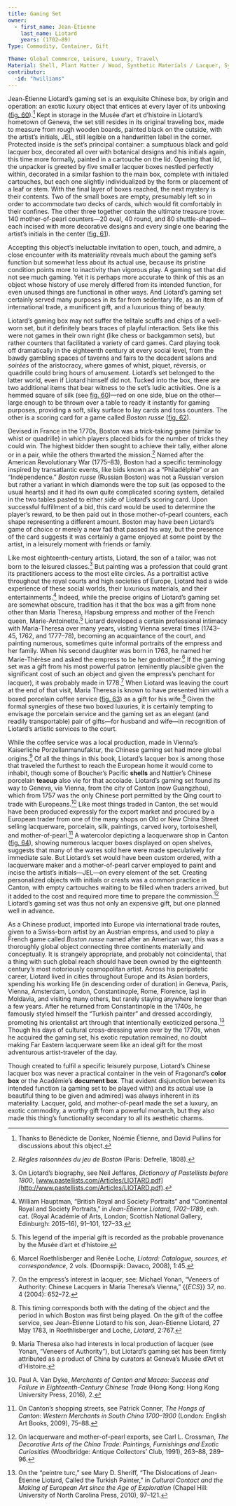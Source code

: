 ```yaml
---
title: Gaming Set
owner:
  - first_name: Jean-Étienne
    last_name: Liotard
    years: (1702–89)
Type: Commodity, Container, Gift

Theme: Global Commerce, Leisure, Luxury, Travel\
Material: Shell, Plant Matter / Wood, Synthetic Materials / Lacquer, Synthetic Materials / Paper Textile / Silk\
contributor:
  -id: "hwilliams"
---
```


Jean-Étienne Liotard’s gaming set is an exquisite Chinese box, by origin and operation: an exotic luxury object that entices at every layer of its unboxing ([fig. 60](#fig.-60)).[^1] Kept in storage in the Musée d’art et d’histoire in Liotard’s hometown of Geneva, the set still resides in its original traveling box, made to measure from rough wooden boards, painted black on the outside, with the artist’s initials, JEL, still legible on a handwritten label in the corner. Protected inside is the set’s principal container: a sumptuous black and gold lacquer box, decorated all over with botanical designs and his initials again, this time more formally, painted in a cartouche on the lid. Opening that lid, the unpacker is greeted by five smaller lacquer boxes nestled perfectly within, decorated in a similar fashion to the main box, complete with initialed cartouches, but each one slightly individualized by the form or placement of a leaf or stem. With the final layer of boxes reached, the next mystery is their contents. Two of the small boxes are empty, presumably left so in order to accommodate two decks of cards, which would fit comfortably in their confines. The other three together contain the ultimate treasure trove: 140 mother-of-pearl counters—20 oval, 40 round, and 80 shuttle-shaped—each incised with more decorative designs and every single one bearing the artist’s initials in the center ([fig. 61](#fig.-61)).

Accepting this object’s ineluctable invitation to open, touch, and admire, a close encounter with its materiality reveals much about the gaming set’s function but somewhat less about its actual use, because its pristine condition points more to inactivity than vigorous play. A gaming set that did not see much gaming. Yet it is perhaps more accurate to think of this as an object whose history of use merely differed from its intended function, for even unused things are functional in other ways. And Liotard’s gaming set certainly served many purposes in its far from sedentary life, as an item of international trade, a munificent gift, and a luxurious thing of beauty.

Liotard’s gaming box may not suffer the telltale scuffs and chips of a well-worn set, but it definitely bears traces of playful interaction. Sets like this were not games in their own right (like chess or backgammon sets), but rather counters that facilitated a variety of card games. Card playing took off dramatically in the eighteenth century at every social level, from the bawdy gambling spaces of taverns and fairs to the decadent salons and *soirées* of the aristocracy, where games of whist, piquet, réversis, or quadrille could bring hours of amusement. Liotard’s set belonged to the latter world, even if Liotard himself did not. Tucked into the box, there are two additional items that bear witness to the set’s ludic activities. One is a hemmed square of silk (see [fig. 60](#fig.-60))—red on one side, blue on the other—large enough to be thrown over a table to ready it instantly for gaming purposes, providing a soft, silky surface to lay cards and toss counters. The other is a scoring card for a game called *Boston russe* ([fig. 62](#fig.-62)).

Devised in France in the 1770s, Boston was a trick-taking game (similar to whist or quadrille) in which players placed bids for the number of tricks they could win. The highest bidder then sought to achieve their tally, either alone or in a pair, while the others thwarted the mission.[^2] Named after the American Revolutionary War (1775–83), Boston had a specific terminology inspired by transatlantic events, like bids known as a “Philadélphie” or an “Indépendence.” *Boston russe* (Russian Boston) was not a Russian version but rather a variant in which diamonds were the top suit (as opposed to the usual hearts) and it had its own quite complicated scoring system, detailed in the two tables pasted to either side of Liotard’s scoring card. Upon successful fulfillment of a bid, this card would be used to determine the player’s reward, to be then paid out in those mother-of-pearl counters, each shape representing a different amount. Boston may have been Liotard’s game of choice or merely a new fad that passed his way, but the presence of the card suggests it was certainly a game enjoyed at some point by the artist, in a leisurely moment with friends or family.

Like most eighteenth-century artists, Liotard, the son of a tailor, was not born to the leisured classes.[^3] But painting was a profession that could grant its practitioners access to the most elite circles. As a portraitist active throughout the royal courts and high societies of Europe, Liotard had a wide experience of these social worlds, their luxurious materials, and their entertainments.[^4] Indeed, while the precise origins of Liotard’s gaming set are somewhat obscure, tradition has it that the box was a gift from none other than Maria Theresa, Hapsburg empress and mother of the French queen, Marie-Antoinette.[^5] Liotard developed a certain professional intimacy with Maria-Theresa over many years, visiting Vienna several times (1743–45, 1762, and 1777–78), becoming an acquaintance of the court, and painting numerous, sometimes quite informal portraits of the empress and her family. When his second daughter was born in 1763, he named her Marie-Thérèse and asked the empress to be her godmother.[^6] If the gaming set was a gift from his most powerful patron (eminently plausible given the significant cost of such an object and given the empress’s penchant for lacquer), it was probably made in 1778.[^7] When Liotard was leaving the court at the end of that visit, Maria Theresa is known to have presented him with a boxed porcelain coffee service ([fig. 63](#fig.-63)) as a gift for his wife.[^8] Given the formal synergies of these two boxed luxuries, it is certainly tempting to envisage the porcelain service and the gaming set as an elegant (and readily transportable) pair of gifts—for husband and wife—in recognition of Liotard’s artistic services to the court.

While the coffee service was a local production, made in Vienna’s Kaiserliche Porzellanmanufaktur, the Chinese gaming set had more global origins.[^9] Of all the things in this book, Liotard’s lacquer box is among those that traveled the furthest to reach the European home it would come to inhabit, though some of Boucher’s Pacific **shells** and Nattier’s Chinese porcelain **teacup** also vie for that accolade. Liotard’s gaming set found its way to Geneva, via Vienna, from the city of Canton (now Guangzhou), which from 1757 was the only Chinese port permitted by the Qing court to trade with Europeans.[^10] Like most things traded in Canton, the set would have been produced expressly for the export market and procured by a European trader from one of the many shops on Old or New China Street selling lacquerware, porcelain, silk, paintings, carved ivory, tortoiseshell, and mother-of-pearl.[^11] A watercolor depicting a lacquerware shop in Canton ([fig. 64](#fig.-64)), showing numerous lacquer boxes displayed on open shelves, suggests that many of the wares sold here were made speculatively for immediate sale. But Liotard’s set would have been custom ordered, with a lacquerware maker and a mother-of-pearl carver employed to paint and incise the artist’s initials—JEL—on every element of the set. Creating personalized objects with initials or crests was a common practice in Canton, with empty cartouches waiting to be filled when traders arrived, but it added to the cost and required more time to prepare the commission.[^12] Liotard’s gaming set was thus not only an expensive gift, but one planned well in advance.

As a Chinese product, imported into Europe via international trade routes, given to a Swiss-born artist by an Austrian empress, and used to play a French game called *Boston russe* named after an American war, this was a thoroughly global object connecting three continents materially and conceptually. It is strangely appropriate, and probably not coincidental, that a thing with such global reach should have been owned by the eighteenth century’s most notoriously cosmopolitan artist. Across his peripatetic career, Liotard lived in cities throughout Europe and its Asian borders, spending his working life (in descending order of duration) in Geneva, Paris, Vienna, Amsterdam, London, Constantinople, Rome, Florence, Iași in Moldavia, and visiting many others, but rarely staying anywhere longer than a few years. After he returned from Constantinople in the 1740s, he famously styled himself the “Turkish painter” and dressed accordingly, promoting his orientalist art through that intentionally exoticized persona.[^13] Though his days of cultural cross-dressing were over by the 1770s, when he acquired the gaming set, his exotic reputation remained, no doubt making Far Eastern lacquerware seem like an ideal gift for the most adventurous artist-traveler of the day.

Though created to fulfil a specific leisurely purpose, Liotard’s Chinese lacquer box was never a practical container in the vein of Fragonard’s **color box** or the Académie’s **document box**. That evident disjunction between its intended function (a gaming set to be played with) and its actual use (a beautiful thing to be given and admired) was always inherent in its materiality. Lacquer, gold, and mother-of-pearl made the set a luxury, an exotic commodity, a worthy gift from a powerful monarch, but they also made this thing’s functionality secondary to all its aesthetic charms.

[^1]: Thanks to Bénédicte de Donker, Noémie Étienne, and David Pullins for discussions about this object.

[^2]: *Règles raisonnées du jeu de Boston* (Paris: Defrelle, 1808).

[^3]: On Liotard’s biography, see Neil Jeffares, *Dictionary of Pastellists before 1800*, [www.pastellists.com/Articles/LIOTARD.pdf](http://www.pastellists.com/Articles/LIOTARD.pdf).

[^4]: William Hauptman, “British Royal and Society Portraits” and “Continental Royal and Society Portraits,” in *Jean-Étienne Liotard, 1702–1789*, exh. cat. (Royal Académie of Arts, London; Scottish National Gallery, Edinburgh: 2015–16), 91–101, 127–33.

[^5]: This legend of the imperial gift is recorded as the probable provenance by the Musée d’art et d’histoire.

[^6]: Marcel Roethlisberger and Renée Loche, *Liotard: Catalogue, sources, et correspondence*, 2 vols. (Doornspijk: Davaco, 2008), 1:45.

[^7]: On the empress’s interest in lacquer, see: Michael Yonan, “Veneers of Authority: Chinese Lacquers in Maria Theresa’s Vienna,” {{*ECS*}} 37, no. 4 (2004): 652–72.

[^8]: This timing corresponds both with the dating of the object and the period in which Boston was first being played. On the gift of the coffee service, see Jean-Étienne Liotard to his son, Jean-Étienne Liotard, 27 May 1783, in Roethlisberger and Loche, *Liotard*, 2:767.

[^9]: Maria Theresa also had interests in local production of lacquer (see Yonan, “Veneers of Authority”), but Liotard’s gaming set has been firmly attributed as a product of China by curators at Geneva’s Musée d’Art et d’Histoire.

[^10]: Paul A. Van Dyke, *Merchants of Canton and Macao: Success and Failure in Eighteenth-Century Chinese Trade* (Hong Kong: Hong Kong University Press, 2016), 2.

[^11]: On Canton’s shopping streets, see Patrick Conner, *The Hongs of Canton: Western Merchants in South China 1700–1900* (London: English Art Books, 2009), 75–88.

[^12]: On lacquerware and mother-of-pearl exports, see Carl L. Crossman, *The Decorative Arts of the China Trade: Paintings, Furnishings and Exotic Curiosities* (Woodbridge: Antique Collectors’ Club, 1991), 263–88, 289–96.

[^13]: On the “peintre turc,” see Mary D. Sheriff, “The Dislocations of Jean-Étienne Liotard, Called the Turkish Painter,” in *Cultural Contact and the Making of European Art since the Age of Exploration* (Chapel Hill: University of North Carolina Press, 2010), 97–121.
